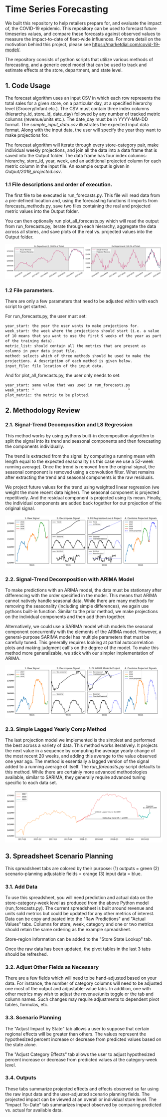 # Time Series Forecasting
We built this repository to help retailers prepare for, and evaluate the impact of, the COVID-19 epidemic. This repository can be used to forecast future timeseries values, and compare these forecasts against observed values to measure the impact-to-date of fleet-wide influences. For more detail on the motivation behind this project, please see https://marketdial.com/covid-19-model/.

The repository consists of python scripts that utilize various methods of forecasting, and a generic excel model that can be used to track and estimate effects at the store, department, and state level.

## 1. Code Usage
The forecast algorithm uses an input CSV in which each row represents the total sales for a given store, on a particular day, at a specified hierarchy level (Grocery/Infant etc.). The CSV must contain three index columns (hierarchy_id, store_id, date_day) followed by any number of tracked metric columns (revenue/units etc.). The date_day must be in YYYY-MM-DD format. The *sample_input_data.csv* illustrates the expected input data format. Along with the input data, the user will specify the year they want to make projections for. 

The forecast algorithm will iterate through every store-category pair, make individual weekly projections, and join all the data into a data frame that is saved into the Output folder. The data frame has four index columns: hierarchy, store_id, year, week, and an additional projected column for each metric column in the input file. An example output is given in *Output/2019_projected.csv*.

### 1.1 File descriptions and order of execution.
The first file to be executed is run_forecasts.py. This file will read data from a pre-defined location and, using the forecasting functions it imports from forecasts_methods.py, save two files containing the real and projected metric values into the Output folder. 

You can then optionally run plot_all_forecasts.py which will read the output from run_forecasts.py, iterate through each hierarchy, aggregate the data across all stores, and save plots of the real vs. projected values into the Output folder. 

![alt text](Output/2019_projections0.png "Example of output from plot_all_forecasts.py")

### 1.2 File parameters.
There are only a few parameters that need to be adjusted within with each script to get started. 

For run_forecasts.py, the user must set:
```
year_start: the year the user wants to make projections for.
week_start: the week where the projections should start (i.e. a value of 10 means that you want to use the first 9 weeks of the year as part of the training data).
metric_list: should contain all the metrics that are present as columns in your data input file.
method: selects which of three methods should be used to make the projections. A description of each method is given below.
input_file: file location of the input data.
```

And for plot_all_forecasts.py, the user only needs to set:
```
year_start: same value that was used in run_forecasts.py
week_start: "                                          "
plot_metric: the metric to be plotted.
```


## 2. Methodology Review
### 2.1. Signal-Trend Decomposition and LS Regression
This method works by using pythons built-in decomposition algorithm to split the signal into its trend and seasonal components and then forecasting the components individually. 

The trend is extracted from the signal by computing a running mean with length equal to the expected seasonality (is this case we use a 52-week running average). Once the trend is removed from the original signal, the seasonal component is removed using a convolution filter. What remains after extracting the trend and seasonal components is the raw residuals.

We project future values for the trend using weighted linear regression (we weight the more recent data higher). The seasonal component is projected repetitively. And the residual component is projected using its mean. Finally, the individual components are added back together for our projection of the original signal.

![alt text](MethodologyExamples/decompose_LS_method.png "")

### 2.2. Signal-Trend Decomposition with ARIMA Model
To make predictions with an ARIMA model, the data must be stationary after differencing with the order specified in the model. This means that ARIMA cannot natively handle seasonal data. While there are many methods for removing the seasonality (including simple differences), we again use pythons built-in function. Similar to the prior method, we make projections on the individual components and then add them together.

Alternatively, we could use a SARIMA model which models the seasonal component concurrently with the elements of the ARIMA model. However, a general-purpose SARIMA model has multiple parameters that must be carefully tuned. This generally requires looking at partial autocorrelation plots and making judgment call's on the degree of the model. To make this method more generalizable, we stick with our simpler implementation of ARIMA.

![alt text](MethodologyExamples/decompose_ARIMA_method.png "")

### 2.3. Simple Lagged Yearly Comp Method

The last projection model we implemented is the simplest and performed the best across a variety of data. This method works iteratively. It projects the next value in a sequence by computing the average yearly change of the most recent 20 weeks, and adding this average to the value observed one year ago. The method is essentially a lagged version of the signal added to a running average of itself. The *run_forecasts.py* script defaults to this method. While there are certainly more advanced methodologies available, similar to SARIMA, they generally require advanced tuning specific to each data set.

![alt text](MethodologyExamples/lag_comp_method.png "")




## 3. Spreadsheet Scenario Planning
This spreadsheet tabs are colored by their purpose: (1) outputs = green (2) scenario-planning adjustable fields = orange (3) input data = blue.
### 3.1. Add Data
To use this spreadsheet, you will need prediction and actual data on the store-category-week level as produced from the above Python model (run_forecasts.py). The current spreadsheet is built around revenue and units sold metrics but could be updated for any other metrics of interest. Data can be copy and pasted into the "Raw Predictions" and "Actual Values" tabs. Columns for store, week, category and one or two metrics should retain the same ordering as the example spreadsheet.

Store-region information can be added to the "Store State Lookup" tab.

Once the raw data has been updated, the pivot tables in the last 3 tabs should be refreshed.
### 3.2. Adjust Other Fields as Necessary
There are a few fields which will need to be hand-adjusted based on your data. For instance, the number of category columns will need to be adjusted one most of the output and adjustable-value tabs. In addition, one with other metrics may wish to adjust the revenue/units toggle or the tab and column names. Such changes may require adjustments to dependent pivot tables, formulas, etc.

### 3.3. Scenario Planning
The "Adjust Impact by State" tab allows a user to suppose that certain regional effects will be greater than others. The values represent the hypothesized percent increase or decrease from predicted values based on the state alone.

The "Adjust Category Effects" tab allows the user to adjust hypothesized percent increase or decrease from predicted values at the category-week level.
### 3.4. Outputs
These tabs summarize projected effects and effects observed so far using the raw input data and the user-adjusted scenario planning fields. The projected impact can be viewed at an overall or individual store level. The "Impact To-Date" tab summarizes impact observed by comparing predicted vs. actual for available data.
